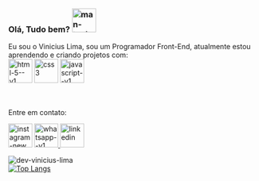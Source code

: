 ### Olá, Tudo bem? <img width="48" height="48" src="https://img.icons8.com/emoji/48/man-technologyst.png" alt="man-technologyst"/>

Eu sou o Vinicius Lima, sou um Programador Front-End, atualmente estou aprendendo e criando projetos com: <br/>
<a href="#"><img width="48" height="48" src="https://img.icons8.com/color/48/html-5--v1.png" alt="html-5--v1"/></a>
<a href="#"><img width="48" height="48" src="https://img.icons8.com/color/48/css3.png" alt="css3"/></a>
<a href="#"><img width="48" height="48" src="https://img.icons8.com/color/48/javascript--v1.png" alt="javascript--v1"/></a><br/> <br/> <br/>

Entre em contato:<br/>

<a href="https://www.instagram.com/viniciuslimaof" target="_blank"><img width="48" height="48" src="https://img.icons8.com/fluency/48/instagram-new.png" alt="instagram-new"/></a>
<a href = "https://wa.me/5592985051739" target="_blank"><img width="48" height="48" src="https://img.icons8.com/color/48/whatsapp--v1.png" alt="whatsapp--v1"/>
<a href = "https://www.linkedin.com/in/vinicius-lima-83b427223/" target="_blank"><img width="48" height="48" src="https://img.icons8.com/fluency/48/linkedin.png" alt="linkedin"/> </a> <br/>



![dev-vinicius-lima](https://github-readme-stats.vercel.app/api?username=dev-vinicius-lima&show_icons=true&theme=dracula) <br/>
[![Top Langs](https://github-readme-stats.vercel.app/api/top-langs/?username=dev-vinicius-lima)](https://github.com/dev-vinicius-lima/github-readme-stats)



